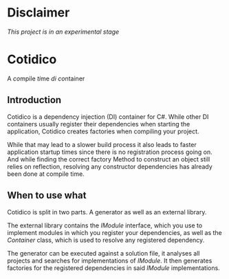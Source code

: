 # Disclaimer

*This project is in an experimental stage*

# Cotidico

A *co*mpile *ti*me *di* *co*ntainer

## Introduction

Cotidico is a dependency injection (DI) container for C#. While other DI containers usually register their dependencies when starting the application, Cotidico creates factories when compiling your project.

While that may lead to a slower build process it also leads to faster application startup times since there is no registration process going on. And while finding the correct factory Method to construct an object still relies on reflection, resolving any constructor dependencies has already been done at compile time.

## When to use what
Cotidico is split in two parts. A generator as well as an external library. 

The external library contains the *IModule* interface, which you use to implement modules in which you register your dependencies, as well as the *Container* class, which is used to resolve any registered dependency.

The generator can be executed against a solution file, it analyses all projects and searches for implementations of *IModule*. It then generates factories for the registered dependencies in said *IModule* implementations.
